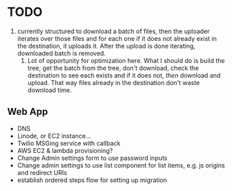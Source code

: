 # TODO

1. currently structured to download a batch of files, then the uploader iterates over those files and for each one if it does not already exist in the destination, it uploads it. After the upload is done iterating, downloaded batch is removed.
   1. Lot of opportunity for optimization here. What I should do is build the tree, get the batch from the tree, don't download, check the destination to see each exists and if it does not, _then_ download and upload. That way files already in the destination don't waste download time.

## Web App

- DNS
- Linode, or EC2 instance...
- Twilio MSGing service with callback
- AWS EC2 & lambda provisioning?
- Change Admin settings form to use password inputs
- Change admin settings to use list component for list items, e.g. js origins and redirect URIs
- establish ordered steps flow for setting up migration
